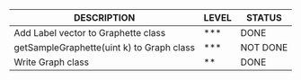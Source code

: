 |                   DESCRIPTION                      |  LEVEL  |  STATUS  |
|----------------------------------------------------|---------|----------|
| Add Label vector to Graphette class                |   ***   |   DONE   |
| getSampleGraphette(uint k) to Graph class          |   ***   | NOT DONE |
| Write Graph class                                  |   **    |   DONE   |